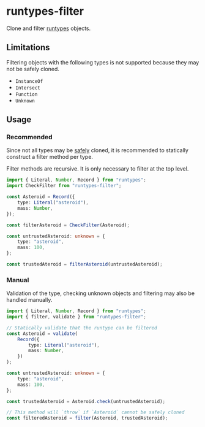 # runtypes-filter

Clone and filter [runtypes][runtypes] objects.

## Limitations

Filtering objects with the following types is not supported because
they may not be safely cloned.

- `InstanceOf`
- `Intersect`
- `Function`
- `Unknown`

## Usage

### Recommended

Since not all types may be [safely](#limitations) cloned, it is
recommended to statically construct a filter method per type.

Filter methods are recursive. It is only necessary to filter at
the top level.

```ts
import { Literal, Number, Record } from "runtypes";
import CheckFilter from "runtypes-filter";

const Asteroid = Record({
	type: Literal("asteroid"),
	mass: Number,
});

const filterAsteroid = CheckFilter(Asteroid);

const untrustedAsteroid: unknown = {
	type: "asteroid",
	mass: 100,
};

const trustedAteroid = filterAsteroid(untrustedAsteroid);
```

### Manual

Validation of the type, checking unknown objects and filtering may also
be handled manually.

```ts
import { Literal, Number, Record } from "runtypes";
import { filter, validate } from "runtypes-filter";

// Statically validate that the runtype can be filtered
const Asteroid = validate(
	Record({
		type: Literal("asteroid"),
		mass: Number,
	})
);

const untrustedAsteroid: unknown = {
	type: "asteroid",
	mass: 100,
};

const trustedAsteroid = Asteroid.check(untrustedAsteroid);

// This method will `throw` if `Asteroid` cannot be safely cloned
const filteredAsteroid = filter(Asteroid, trustedAsteroid);
```

[runtypes]: https://github.com/pelotom/runtypes
